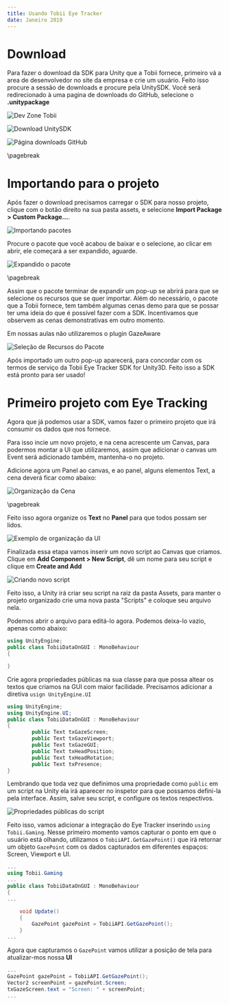 ```yaml
---
title: Usando Tobii Eye Tracker
date: Janeiro 2019
---
```


# Download

Para fazer o download da SDK para Unity que a Tobii fornece, primeiro vá a area
de desenvolvedor no site da empresa e crie um usuário. Feito isso procure a
sessão de downloads e procure pela UnitySDK. Você será redirecionado à uma
pagina de downloads do GitHub, selecione o **.unitypackage**

![Dev Zone Tobii](TobiiDataImgs/devZone.png)

![Download UnitySDK](TobiiDataImgs/downloadUnitySDk.png)

![Página downloads GitHub](TobiiDataImgs/downloadsGithub.png)

\pagebreak

# Importando para o projeto

Após fazer o download precisamos carregar o SDK para nosso projeto, clique com o
botão direito na sua pasta assets, e selecione **Import Package > Custom
Package...**.

![Importando pacotes](TobiiDataImgs/customPkg.png)

Procure o pacote que você acabou de baixar e o selecione, ao clicar em abrir,
ele começará a ser expandido, aguarde.

![Expandido o pacote](TobiiDataImgs/ExpandePacote.png)

\pagebreak

Assim que o pacote terminar de expandir um pop-up se abrirá para que se
selecione os recursos que se quer importar. Além do necessário, o pacote que a
Tobii fornece, tem também algumas cenas demo para que se possar ter uma ideia
do que é possível fazer com a SDK. Incentivamos que observem as cenas
demonstrativas em outro momento.

<div class="alert">
Em nossas aulas não utilizaremos o plugin GazeAware
</div>

![Seleção de Recursos do Pacote](TobiiDataImgs/importa.png)

Após importado um outro pop-up aparecerá, para concordar com os termos de
serviço da Tobii Eye Tracker SDK for Unity3D. Feito isso a SDK está pronto para
ser usado!

# Primeiro projeto com Eye Tracking

Agora que já podemos usar a SDK, vamos fazer o primeiro projeto que irá
consumir os dados que nos fornece.

Para isso incie um novo projeto, e na cena acrescente um Canvas, para podermos
montar a UI que utilizaremos, assim que adicionar o canvas um Event será
adicionado também, mantenha-o no projeto.

Adicione agora um Panel ao canvas, e ao panel, alguns elementos Text, a cena
deverá ficar como abaixo:

![Organização da Cena](TobiiDataImgs/GUIStructure.png)

\pagebreak

Feito isso agora organize os **Text** no **Panel** para que todos possam ser
lidos.

![Exemplo de organização da UI](TobiiDataImgs/previewGUI.png)

Finalizada essa etapa vamos inserir um novo script ao Canvas que criamos.
Clique em **Add Component > New Script**, dê um nome para seu script e clique
em **Create and Add**

![Criando novo script](TobiiDataImgs/newScript.png)

Feito isso, a Unity irá criar seu script na raiz da pasta Assets, para manter o
projeto organizado crie uma nova pasta "Scripts" e coloque seu arquivo nela.

Podemos abrir o arquivo para editá-lo agora. Podemos deixa-lo vazio, apenas
como abaixo:

```csharp
using UnityEngine;
public class TobiiDataOnGUI : MonoBehaviour
{

}
```

Crie agora propriedades públicas na sua classe para que possa altear os textos
que criamos na GUI com maior facilidade. Precisamos adicionar a diretiva `usign
UnityEngine.UI`

```csharp
using UnityEngine;
using UnityEngine.UI;
public class TobiiDataOnGUI : MonoBehaviour
{
        public Text txGazeScreen;
        public Text txGazeViewport;
        public Text txGazeGUI;
        public Text txHeadPosition;
        public Text txHeadRotation;
        public Text txPresence;
}
```

Lembrando que toda vez que definimos uma propriedade como `public` em um script
na Unity ela irá aparecer no inspetor para que possamos defini-la pela
interface. Assim, salve seu script, e configure os textos respectivos.

![Propriedades públicas do script](TobiiDataImgs/publicProperties.png)

Feito isso, vamos adicionar a integração do Eye Tracker inserindo `using
Tobii.Gaming`. Nesse primeiro momento vamos capturar o ponto em que o usuário
está olhando, utilizamos o `TobiiAPI.GetGazePoint()` que irá retornar um objeto
`GazePoint` com os dados capturados em diferentes espaços: Screen, Viewport e
UI.

```csharp
...
using Tobii.Gaming
...
public class TobiiDataOnGUI : MonoBehaviour
{
...

	void Update()
	{
		GazePoint gazePoint = TobiiAPI.GetGazePoint();
	}
...
```

Agora que capturamos o `GazePoint` vamos utilizar a posição de tela para atualizar-mos nossa **UI**


```csharp
...
GazePoint gazePoint = TobiiAPI.GetGazePoint();
Vector2 screenPoint = gazePoint.Screen;
txGazeScreen.text = "Screen: " + screenPoint;
...
```
















